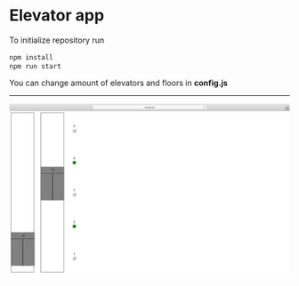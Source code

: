 # Elevator app

To initialize repository run
```
npm install
npm run start
```

You can change amount of elevators and floors in **config.js**


<hr>

![Home page](/readme_src/preview.png "Home page")
